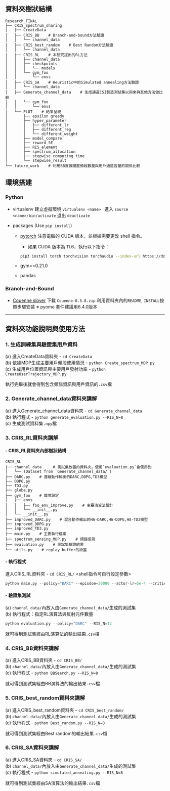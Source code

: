 ## 資料夾樹狀結構
```
Research_FINAL
├── CRIS_spectrum_sharing
│   ├── CreateData
│   ├── CRIS_BB    # Branch-and-bound方法驗證
│   │   └── channel_data
│   ├── CRIS_best_random    # Best Random方法驗證
│   │   └── channel_data
│   ├── CRIS_RL    # 本研究提出的RL方法
│   │   ├── channel_data
│   │   ├── checkpoints
│   │   │   └── models
│   │   └── gym_foo
│   │       └── envs
│   ├── CRIS_SA    # Heuristic中的Simulated annealing方法驗證
│   │   └── channel_data
│   ├── Generate_channel_data    # 生成通道CSI製造測試集以用來與其他方法做比較
│   │   └── gym_foo
│   │       └── envs
│   └── PLOT    # 結果呈現
│       ├── epsilon greedy
│       ├── hyper_parameter
│       │   ├── different_lr
│       │   ├── different_reg
│       │   └── different_weight
│       ├── model_compare
│       ├── reward_SE
│       ├── RIS_element
│       ├── spectrum_allocation
│       ├── stepwise_computing_time
│       └── stepwise_result
└── future_work    # 利用BB實做閒置頻段數量與用戶通道容量的關係比較
```

## 環境搭建
### Python
- virtualenv
    建立虛擬環境 `virtualenv <name> `
    進入 `source <name>/bin/activate`
    退出 `deactivate`
    
- packages (Use `pip install`)
    - [pytorch](https://pytorch.org/get-started/locally/)
        注意電腦的 CUDA 版本，並根據需要更改 shell 指令。
        - 如果 CUDA 版本為 11.6，執行以下指令：

        ```bash
        pip3 install torch torchvision torchaudio --index-url https://download.pytorch.org/whl/cu116
    - gym==0.21.0
    - pandas

### Branch-and-Bound
- [Couenne slover](https://www.coin-or.org/download/source/Couenne/)
    下載 `Couenne-0.5.8.zip`
    利用資料夾內的`README`, `INSTALL`按照步驟安裝
    ※ pyomo 套件建議用6.4.0版本

---

## 資料夾功能說明與使用方法
### 1. 生成訓練集與驗證集用戶資料
(a) 進入CreateData資料夾 - `cd CreateData` <br>
(b) 依據MDP生成主要用戶頻段使用情況 - `python Create_spectrum_MDP.py` <br>
(c\) 生成用戶位置資訊與主要用戶發射功率 - `python CreateUserTrajectory_MDP.py` <br>

執行完畢後就會得到包含頻譜資訊與用戶資訊的`.csv`檔

### 2. Generate_channel_data資料夾講解
(a) 進入Generate_channel_data資料夾 - `cd Generate_channel_data` <br>
(b) 執行程式 - `python generate_evaluation.py --RIS_N=8` <br>
(c\) 生成測試資料集`.npy`檔 <br>


### 3. CRIS_RL資料夾講解

#### - CRIS_RL資料夾內部樹狀結構

```
CRIS_RL
├── channel_data     # 測試集放置的資料夾，使用`evaluation.py`會使用到
│   └── (Dataset from `Generate_channel_data/`)
├── DARC.py    # 連續動作輸出的DARC,DDPG,TD3模型
├── DDPG.py
├── TD3.py
├── globe.py
├── gym_foo    # 環境設定
│   ├── envs
│   │   ├── foo_env_improve.py    # 主要演算法設計
│   │   └── __init__.py
│   └── __init__.py
├── improved_DARC.py    # 混合動作輸出的HA-DARC,HA-DDPG,HA-TD3模型
├── improved_DDPG.py
├── improved_TD3.py
├── main.py    # 主要執行檔案
├── spectrum_sensing_MDP.py    # 頻譜感測
├── evaluation.py    # 測試集驗證結果
└── utils.py    # replay buffer的設置

```

#### - 執行程式
進入CRIS_RL資料夾 - `cd CRIS_RL/`
<shell指令可自行設定參數>
```python
python main.py --policy="DARC" --episdoe=30000 --actor-lr=5e-4 --critic-lr=5e-4 --RIS_N=12 --dir="result.txt"
```

#### - 驗證集測試
(a) `channel_data/`內放入由`Generate_channel_data/`生成的測試集 <br>
(b) 執行程式：指定RL演算法與反射元件數量
```python
python evaluation.py --policy="DARC" --RIS_N=12
```
就可得到測試集經由RL演算法的輸出結果`.csv`檔

### 4. CRIS_BB資料夾講解
(a) 進入CRIS_BB資料夾 - `cd CRIS_BB/` <br>
(b) `channel_data/`內放入由`Generate_channel_data/`生成的測試集 <br>
(c\) 執行程式 - `python BBSearch.py --RIS_N=8` <br>

就可得到測試集經由BB演算法的輸出結果`.csv`檔

### 5. CRIS_best_random資料夾講解
(a) 進入CRIS_best_random資料夾 - `cd CRIS_best_random/` <br>
(b) `channel_data/`內放入由`Generate_channel_data/`生成的測試集 <br>
(c\) 執行程式 - `python Best_random.py --RIS_N=8` <br>

就可得到測試集經由Best random的輸出結果`.csv`檔

### 6. CRIS_SA資料夾講解
(a) 進入CRIS_SA資料夾 - `cd CRIS_SA/` <br>
(b) `channel_data/`內放入由`Generate_channel_data/`生成的測試集 <br>
(c\) 執行程式 - `python simulated_annealing.py --RIS_N=8` <br>

就可得到測試集經由SA演算法的輸出結果`.csv`檔
